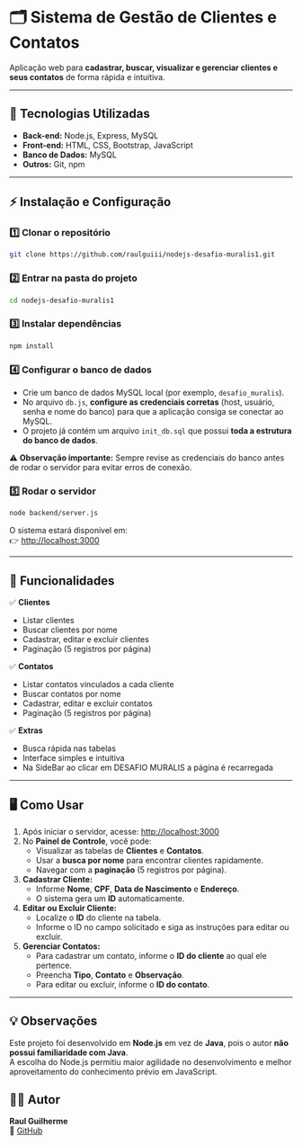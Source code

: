 
# 🗂️ Sistema de Gestão de Clientes e Contatos

Aplicação web para **cadastrar, buscar, visualizar e gerenciar clientes e seus contatos** de forma rápida e intuitiva.

---

## 🚀 Tecnologias Utilizadas
- **Back-end:** Node.js, Express, MySQL
- **Front-end:** HTML, CSS, Bootstrap, JavaScript
- **Banco de Dados:** MySQL
- **Outros:** Git, npm

---

## ⚡ Instalação e Configuração

### 1️⃣ Clonar o repositório
```bash
git clone https://github.com/raulguiii/nodejs-desafio-muralis1.git
```

### 2️⃣ Entrar na pasta do projeto
```bash
cd nodejs-desafio-muralis1
```

### 3️⃣ Instalar dependências
```bash
npm install
```

### 4️⃣ Configurar o banco de dados
- Crie um banco de dados MySQL local (por exemplo, `desafio_muralis`).  
- No arquivo `db.js`, **configure as credenciais corretas** (host, usuário, senha e nome do banco) para que a aplicação consiga se conectar ao MySQL.  
- O projeto já contém um arquivo `init_db.sql` que possui **toda a estrutura do banco de dados**.

⚠️ **Observação importante:** Sempre revise as credenciais do banco antes de rodar o servidor para evitar erros de conexão.



### 5️⃣ Rodar o servidor
```bash
node backend/server.js
```

O sistema estará disponível em:  
👉 [http://localhost:3000](http://localhost:3000)

---

## 🔑 Funcionalidades
✅ **Clientes**
- Listar clientes
- Buscar clientes por nome
- Cadastrar, editar e excluir clientes
- Paginação (5 registros por página)

✅ **Contatos**
- Listar contatos vinculados a cada cliente
- Buscar contatos por nome
- Cadastrar, editar e excluir contatos
- Paginação (5 registros por página)

✅ **Extras**
- Busca rápida nas tabelas
- Interface simples e intuitiva
- Na SideBar ao clicar em DESAFIO MURALIS a página é recarregada

---

## 🖥️ Como Usar

1. Após iniciar o servidor, acesse: [http://localhost:3000](http://localhost:3000)
2. No **Painel de Controle**, você pode:
   - Visualizar as tabelas de **Clientes** e **Contatos**.
   - Usar a **busca por nome** para encontrar clientes rapidamente.
   - Navegar com a **paginação** (5 registros por página).
3. **Cadastrar Cliente:**
   - Informe **Nome**, **CPF**, **Data de Nascimento** e **Endereço**.
   - O sistema gera um **ID** automaticamente.
4. **Editar ou Excluir Cliente:**
   - Localize o **ID** do cliente na tabela.
   - Informe o ID no campo solicitado e siga as instruções para editar ou excluir.
5. **Gerenciar Contatos:**
   - Para cadastrar um contato, informe o **ID do cliente** ao qual ele pertence.
   - Preencha **Tipo**, **Contato** e **Observação**.
   - Para editar ou excluir, informe o **ID do contato**.

---

## 💡 Observações
Este projeto foi desenvolvido em **Node.js** em vez de **Java**, pois o autor **não possui familiaridade com Java**.  
A escolha do Node.js permitiu maior agilidade no desenvolvimento e melhor aproveitamento do conhecimento prévio em JavaScript.

## 👨‍💻 Autor
**Raul Guilherme**  
🔗 [GitHub](https://github.com/raulguiii)